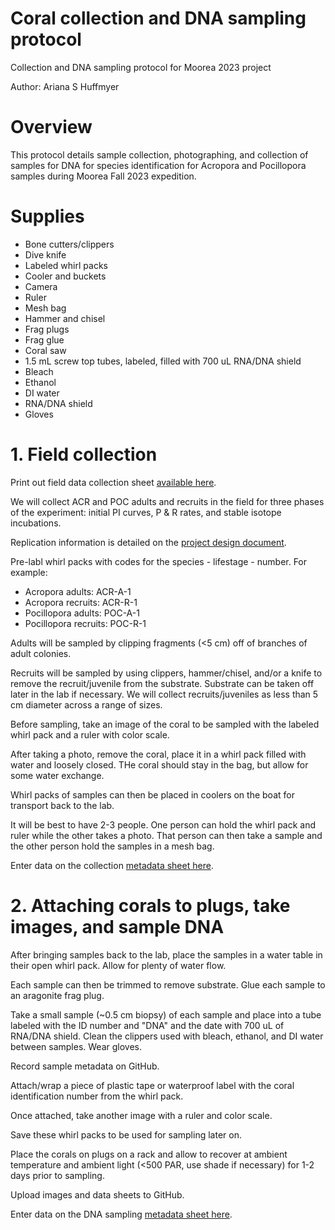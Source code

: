# Coral collection and DNA sampling protocol
 
Collection and DNA sampling protocol for Moorea 2023 project 

Author: Ariana S Huffmyer    

# Overview 

This protocol details sample collection, photographing, and collection of samples for DNA for species identification for Acropora and Pocillopora samples during Moorea Fall 2023 expedition. 

# Supplies 

- Bone cutters/clippers
- Dive knife 
- Labeled whirl packs
- Cooler and buckets 
- Camera
- Ruler
- Mesh bag 
- Hammer and chisel 
- Frag plugs
- Frag glue
- Coral saw 
- 1.5 mL screw top tubes, labeled, filled with 700 uL RNA/DNA shield
- Bleach
- Ethanol
- DI water 
- RNA/DNA shield 
- Gloves

# 1. Field collection 

Print out field data collection sheet [available here](https://github.com/AHuffmyer/moorea_symbiotic_exchange_2023/blob/main/data/field_collection/field_collection_datasheet.xlsx).  

We will collect ACR and POC adults and recruits in the field for three phases of the experiment: initial PI curves, P & R rates, and stable isotope incubations. 

Replication information is detailed on the [project design document](https://drive.google.com/file/d/15cdHZ-Q86GD9XM0eCkfVNGKb1StGpJ9q/view). 

Pre-labl whirl packs with codes for the species - lifestage - number. For example: 

- Acropora adults: ACR-A-1
- Acropora recruits: ACR-R-1
- Pocillopora adults: POC-A-1
- Pocillopora recruits: POC-R-1

Adults will be sampled by clipping fragments (<5 cm) off of branches of adult colonies. 

Recruits will be sampled by using clippers, hammer/chisel, and/or a knife to remove the recruit/juvenile from the substrate. Substrate can be taken off later in the lab if necessary. We will collect recruits/juveniles as less than 5 cm diameter across a range of sizes. 

Before sampling, take an image of the coral to be sampled with the labeled whirl pack and a ruler with color scale. 

After taking a photo, remove the coral, place it in a whirl pack filled with water and loosely closed. THe coral should stay in the bag, but allow for some water exchange. 

Whirl packs of samples can then be placed in coolers on the boat for transport back to the lab. 

It will be best to have 2-3 people. One person can hold the whirl pack and ruler while the other takes a photo. That person can then take a sample and the other person hold the samples in a mesh bag. 

Enter data on the collection [metadata sheet here](https://github.com/AHuffmyer/moorea_symbiotic_exchange_2023/blob/main/data/field_collection/collection_metadata.xlsx). 

# 2. Attaching corals to plugs, take images, and sample DNA 

After bringing samples back to the lab, place the samples in a water table in their open whirl pack. Allow for plenty of water flow. 

Each sample can then be trimmed to remove substrate. Glue each sample to an aragonite frag plug. 

Take a small sample (~0.5 cm biopsy) of each sample and place into a tube labeled with the ID number and "DNA" and the date with 700 uL of RNA/DNA shield. Clean the clippers used with bleach, ethanol, and DI water between samples. Wear gloves. 

Record sample metadata on GitHub. 

Attach/wrap a piece of plastic tape or waterproof label with the coral identification number from the whirl pack. 

Once attached, take another image with a ruler and color scale. 

Save these whirl packs to be used for sampling later on. 

Place the corals on plugs on a rack and allow to recover at ambient temperature and ambient light (<500 PAR, use shade if necessary) for 1-2 days prior to sampling. 

Upload images and data sheets to GitHub. 

Enter data on the DNA sampling [metadata sheet here](https://github.com/AHuffmyer/moorea_symbiotic_exchange_2023/blob/main/data/dna/dna_metadata.xlsx). 
